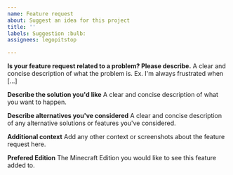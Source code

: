 ```yaml
---
name: Feature request
about: Suggest an idea for this project
title: ''
labels: Suggestion :bulb:
assignees: legopitstop

---
```


**Is your feature request related to a problem? Please describe.**
A clear and concise description of what the problem is. Ex. I'm always frustrated when [...]

**Describe the solution you'd like**
A clear and concise description of what you want to happen.

**Describe alternatives you've considered**
A clear and concise description of any alternative solutions or features you've considered.

**Additional context**
Add any other context or screenshots about the feature request here.

**Prefered Edition**
The Minecraft Edition you would like to see this feature added to.
